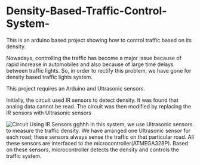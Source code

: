 # Density-Based-Traffic-Control-System-
This is an arduino based project showing how to control traffic based on its density. 

Nowadays, controlling the traffic has become a major issue because of rapid increase in automobiles and also because of large time delays between traffic lights. So, in order to rectify this problem, we have gone for density based traffic lights system. 

This project requires an Arduino and Ultrasonic sensors.

Initially, the circuit used IR sensors to detect density. It was found that analog data cannot be read. The circuit was then modified by replacing the IR sensors with Ultrasonic sensors

![Circuit Using IR Sensors](https://www.electronicshub.org/wp-content/uploads/2014/06/Density-Based-Traffic-Lights-System-Circuit-Diagram.jpg)
gghhh
In this system, we use Ultrasonic sensors to measure the traffic density. We have arranged one Ultrasonic sensor for each road; these sensors always sense the traffic on that particular road. All these sensors are interfaced to the microcontroller(ATMEGA328P). Based on these sensors, microcontroller detects the density and controls the traffic system.

